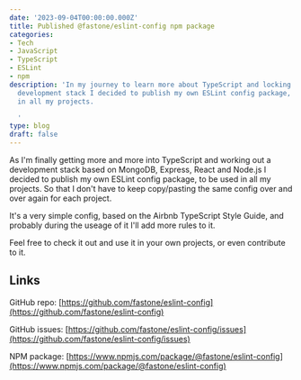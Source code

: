 ```yaml
---
date: '2023-09-04T00:00:00.000Z'
title: Published @fastone/eslint-config npm package
categories:
- Tech
- JavaScript
- TypeScript
- ESLint
- npm
description: 'In my journey to learn more about TypeScript and locking in a personal
  development stack I decided to publish my own ESLint config package, to be used
  in all my projects.

  '
type: blog
draft: false
---
```

As I'm finally getting more and more into TypeScript and working out a development stack based on MongoDB, Express, React and Node.js I decided to publish my own ESLint config package, to be used in all my projects.
So that I don't have to keep copy/pasting the same config over and over again for each project.

It's a very simple config, based on the Airbnb TypeScript Style Guide, and probably during the useage of it I'll add more rules to it.

Feel free to check it out and use it in your own projects, or even contribute to it.

## Links
GitHub repo: [https://github.com/fastone/eslint-config](https://github.com/fastone/eslint-config)

GitHub issues: [https://github.com/fastone/eslint-config/issues](https://github.com/fastone/eslint-config/issues)

NPM package: [https://www.npmjs.com/package/@fastone/eslint-config](https://www.npmjs.com/package/@fastone/eslint-config)